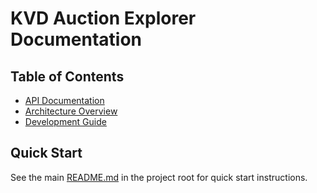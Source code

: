 # KVD Auction Explorer Documentation

## Table of Contents

- [API Documentation](./api/README.md)
- [Architecture Overview](./architecture/README.md)
- [Development Guide](./development/README.md)

## Quick Start

See the main [README.md](../README.md) in the project root for quick start instructions.
